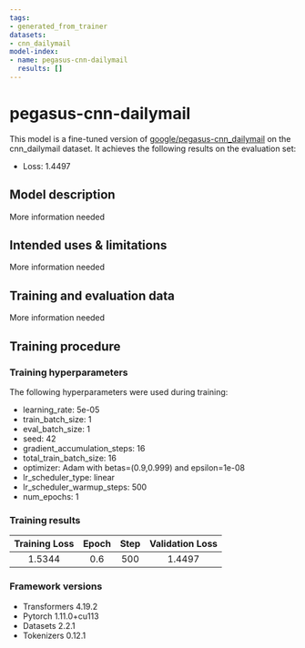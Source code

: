 ```yaml
---
tags:
- generated_from_trainer
datasets:
- cnn_dailymail
model-index:
- name: pegasus-cnn-dailymail
  results: []
---
```


<!-- This model card has been generated automatically according to the information the Trainer had access to. You
should probably proofread and complete it, then remove this comment. -->

# pegasus-cnn-dailymail

This model is a fine-tuned version of [google/pegasus-cnn_dailymail](https://huggingface.co/google/pegasus-cnn_dailymail) on the cnn_dailymail dataset.
It achieves the following results on the evaluation set:
- Loss: 1.4497

## Model description

More information needed

## Intended uses & limitations

More information needed

## Training and evaluation data

More information needed

## Training procedure

### Training hyperparameters

The following hyperparameters were used during training:
- learning_rate: 5e-05
- train_batch_size: 1
- eval_batch_size: 1
- seed: 42
- gradient_accumulation_steps: 16
- total_train_batch_size: 16
- optimizer: Adam with betas=(0.9,0.999) and epsilon=1e-08
- lr_scheduler_type: linear
- lr_scheduler_warmup_steps: 500
- num_epochs: 1

### Training results

| Training Loss | Epoch | Step | Validation Loss |
|:-------------:|:-----:|:----:|:---------------:|
| 1.5344        | 0.6   | 500  | 1.4497          |


### Framework versions

- Transformers 4.19.2
- Pytorch 1.11.0+cu113
- Datasets 2.2.1
- Tokenizers 0.12.1
